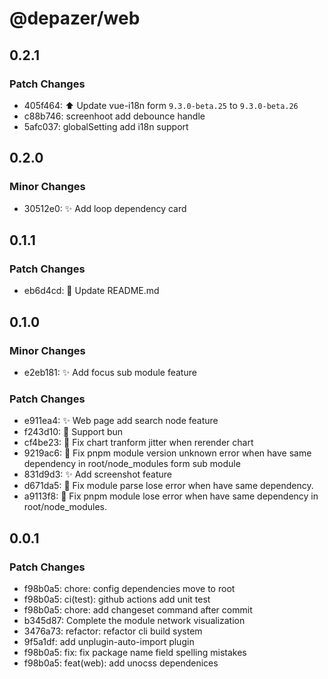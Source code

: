 # @depazer/web

## 0.2.1

### Patch Changes

- 405f464: ⬆️ Update vue-i18n form `9.3.0-beta.25` to `9.3.0-beta.26`
- c88b746: screenhoot add debounce handle
- 5afc037: globalSetting add i18n support

## 0.2.0

### Minor Changes

- 30512e0: ✨ Add loop dependency card

## 0.1.1

### Patch Changes

- eb6d4cd: 📄 Update README.md

## 0.1.0

### Minor Changes

- e2eb181: ✨ Add focus sub module feature

### Patch Changes

- e911ea4: ✨ Web page add search node feature
- f243d10: 🦾 Support bun
- cf4be23: 🐛 Fix chart tranform jitter when rerender chart
- 9219ac6: 🐛 Fix pnpm module version unknown error when have same dependency in root/node_modules form sub module
- 831d9d3: ✨ Add screenshot feature
- d671da5: 🐛 Fix module parse lose error when have same dependency.
- a9113f8: 🐛 Fix pnpm module lose error when have same dependency in root/node_modules.

## 0.0.1

### Patch Changes

- f98b0a5: chore: config dependencies move to root
- f98b0a5: ci(test): github actions add unit test
- f98b0a5: chore: add changeset command after commit
- b345d87: Complete the module network visualization
- 3476a73: refactor: refactor cli build system
- 9f5a1df: add unplugin-auto-import plugin
- f98b0a5: fix: fix package name field spelling mistakes
- f98b0a5: feat(web): add unocss dependenices
